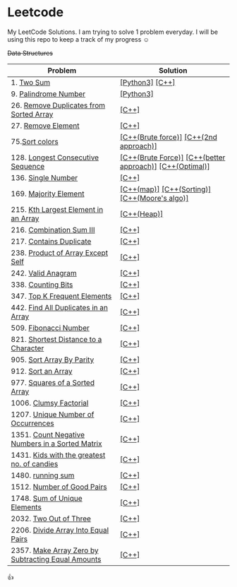 # Leetcode
My LeetCode Solutions. I am trying to solve 1 problem everyday. I will be using this repo to keep a track of my progress ☺️

~~Data Structures~~ 



| Problem | Solution |
|---------|----------|
| 1. [Two Sum](https://leetcode.com/problems/two-sum/) | [[Python3]](https://github.com/dot-D69/Leetcode/blob/main/Solutions/1.Two%20_Sum.py)   [[C++]](https://github.com/dot-D69/Leetcode/blob/main/Solutions/1.Two_Sum.cpp)|
| 9. [Palindrome Number](https://leetcode.com/problems/palindrome-number/) | [[Python3]](https://github.com/dot-D69/Leetcode/blob/main/Solutions/2.Palindrome_No.py) |
| 26. [Remove Duplicates from Sorted Array](https://leetcode.com/problems/remove-duplicates-from-sorted-array/) | [[C++]](https://github.com/dot-D69/Leetcode-Solutions/blob/main/Solutions/26.Remove_duplicate_from_sorted_array.cpp) |
| 27. [Remove Element](https://leetcode.com/problems/remove-element/) | [[C++]](https://github.com/dot-D69/Leetcode-Solutions/blob/main/Solutions/27.Remove_Element.cpp) |
|75.[Sort colors](https://leetcode.com/problems/Sort-Colors/)| [[C++(Brute force)]](https://github.com/dot-D69/Leetcode-Solutions/blob/main/Solutions/75.Sort_Colors(loop).cpp)  [[C++(2nd approach)]](https://github.com/dot-D69/Leetcode-Solutions/blob/main/Solutions/75.sort_colrs(freq).cpp)|
| 128. [Longest Consecutive Sequence](https://leetcode.com/problems/longest-consecutive-sequence/description/)| [[C++(Brute Force)]](https://github.com/dot-D69/Leetcode-Solutions/blob/main/Solutions/128.LCS(Brute%20force).cpp)   [[C++(better approach)]](https://github.com/dot-D69/Leetcode-Solutions/blob/main/Solutions/128.LCS(set).cpp)  [[C++(Optimal)]](https://github.com/dot-D69/Leetcode-Solutions/blob/main/Solutions/128.LCS(sorting).cpp)|
|136. [Single Number](https://leetcode.com/problems/single-number/description/)| [[C++]](https://github.com/dot-D69/Leetcode-Solutions/blob/main/Solutions/136.Single_Number.cpp) |
| 169. [Majority Element](https://leetcode.com/problems/majority-element/description/)| [[C++(map)]](https://github.com/dot-D69/Leetcode-Solutions/blob/main/Solutions/169.Majority_Element(map).cpp)   [[C++(Sorting)]](https://github.com/dot-D69/Leetcode-Solutions/blob/main/Solutions/169.Majority_Element(Sorting).cpp)  [[C++(Moore's algo)]](https://github.com/dot-D69/Leetcode-Solutions/blob/main/Solutions/169.Majority_Element(Moore%20Voting%20algorithm).cpp)|
| 215. [Kth Largest Element in an Array](https://leetcode.com/problems/kth-largest-element-in-an-array/description/)| [[C++(Heap)]](https://github.com/dot-D69/Leetcode-Solutions/blob/main/Solutions/215.Kth_largest_Element_in%20_array.cpp)
| 216. [Combination Sum III](https://leetcode.com/problems/combination-sum-iii/description/)| [[C++]](https://github.com/dot-D69/Leetcode-Solutions/blob/main/Solutions/216.Combination_sumIII.cpp)|
| 217. [Contains Duplicate](https://leetcode.com/problems/contains-duplicate/description/)| [[C++]](https://github.com/dot-D69/Leetcode-Solutions/blob/main/Solutions/217.Contains_Duplicate.cpp)|
| 238. [Product of Array Except Self](https://leetcode.com/problems/product-of-array-except-self/description/)| [[C++]](https://github.com/dot-D69/Leetcode-Solutions/blob/main/Solutions/238.Product_of_array_except_self.cpp) |
| 242. [Valid Anagram](https://leetcode.com/problems/valid-anagram/description/)| [[C++]](https://github.com/dot-D69/Leetcode-Solutions/blob/main/Solutions/242.Valid_Anagram.cpp)
| 338. [Counting Bits](https://leetcode.com/problems/counting-bits/description/)| [[C++]](https://github.com/dot-D69/Leetcode-Solutions/blob/main/Solutions/338.Counting_Bits.cpp)|
| 347. [Top K Frequent Elements](https://leetcode.com/problems/top-k-frequent-elements/description/)| [[C++]](https://github.com/dot-D69/Leetcode-Solutions/blob/main/Solutions/347.Top_K_Frequent_Elements.cpp)|
| 442. [Find All Duplicates in an Array](https://leetcode.com/problems/find-all-duplicates-in-an-array/)| [[C++]](https://github.com/dot-D69/Leetcode/blob/main/Solutions/442.Find_all_Duplicates_in_Array.cpp)|
| 509. [Fibonacci Number](https://leetcode.com/problems/fibonacci-number/)| [[C++]](https://github.com/dot-D69/Leetcode-Solutions/blob/main/Solutions/509.Fibbonacci_number.cpp)|
|821. [Shortest Distance to a Character](https://leetcode.com/problems/shortest-distance-to-a-character/)| [[C++]](https://github.com/dot-D69/Leetcode-Solutions/blob/main/Solutions/821.%20shortest_distance_to_character.cpp)|
|905. [Sort Array By Parity](https://leetcode.com/problems/sort-array-by-parity/)| [[C++]](https://github.com/dot-D69/Leetcode-Solutions/blob/main/Solutions/905.Sort_Array_by_Parity.cpp)|
|912. [Sort an Array](https://leetcode.com/problems/sort-an-array/)| [[C++]](https://github.com/dot-D69/Leetcode-Solutions/blob/main/Solutions/912.Sort_an_array.cpp)|
|977. [Squares of a Sorted Array](https://leetcode.com/problems/squares-of-a-sorted-array/)| [[C++]](https://github.com/dot-D69/Leetcode-Solutions/blob/main/Solutions/977.Squares_of_sorted_array.cpp)|
| 1006. [Clumsy Factorial](https://leetcode.com/problems/clumsy-factorial/)| [[C++]](https://github.com/dot-D69/Leetcode-Solutions/blob/main/Solutions/1006.Clumsy_Factorial.cpp) |
| 1207. [Unique Number of Occurrences](https://leetcode.com/problems/unique-number-of-occurrences/)| [[C++]](https://github.com/dot-D69/Leetcode/blob/main/Solutions/1207.Unique_no._of_Occurrences.cpp)|
| 1351. [Count Negative Numbers in a Sorted Matrix](https://leetcode.com/problems/count-negative-numbers-in-a-sorted-matrix/)| [[C++]](https://github.com/dot-D69/Leetcode-Solutions/blob/main/Solutions/1351.Count_negative_numbers_in%20_a%20_sorted_matrix.cpp) |
| 1431. [Kids with the greatest no. of candies](https://leetcode.com/problems/kids-with-the-greatest-number-of-candies/description/)| [[C++]](https://github.com/dot-D69/Leetcode-Solutions/blob/main/Solutions/kids_with_Greatest_no._of_candies.cpp)|
| 1480. [running sum](https://leetcode.com/problems/running-sum-of-1d-array/description/)| [[C++]](https://github.com/dot-D69/Leetcode-Solutions/blob/main/Solutions/Runnig_Sum.cpp)|
| 1512. [Number of Good Pairs](https://leetcode.com/problems/number-of-good-pairs/description/)| [[C++]](https://github.com/dot-D69/Leetcode-Solutions/blob/main/Solutions/1512.number_of_good_pairs.cpp)|
| 1748. [Sum of Unique Elements](https://leetcode.com/problems/sum-of-unique-elements/)|[[C++]](https://github.com/dot-D69/Leetcode/blob/main/Solutions/1748.Sum_of_Unique_Elements.cpp)|
|2032. [Two Out of Three](https://leetcode.com/problems/two-out-of-three/)|[[C++]](https://github.com/dot-D69/Leetcode-Solutions/blob/main/Solutions/2032.Two_out_of_Three.cpp)|
|2206. [Divide Array Into Equal Pairs](https://leetcode.com/problems/divide-array-into-equal-pairs/)|[[C++]](https://github.com/dot-D69/Leetcode-Solutions/blob/main/Solutions/2206.Divide_Array_into_Equal_pairs.cpp)|
|2357. [Make Array Zero by Subtracting Equal Amounts](https://leetcode.com/problems/make-array-zero-by-subtracting-equal-amounts/) |[[C++]](https://github.com/dot-D69/Leetcode-Solutions/blob/main/Solutions/2357.Make_array_zero.cpp)|

:thumbsup:

